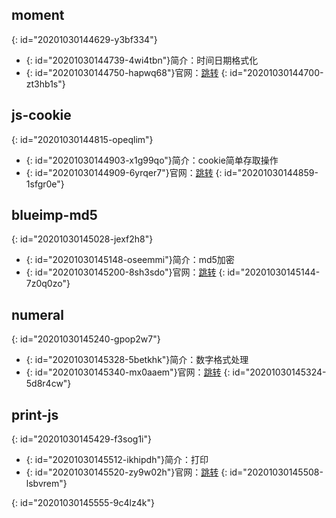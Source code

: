 ## moment
{: id="20201030144629-y3bf334"}

* {: id="20201030144739-4wi4tbn"}简介：时间日期格式化
* {: id="20201030144750-hapwq68"}官网：[跳转](http://momentjs.cn/)
{: id="20201030144700-zt3hb1s"}

## js-cookie
{: id="20201030144815-opeqlim"}

* {: id="20201030144903-x1g99qo"}简介：cookie简单存取操作
* {: id="20201030144909-6yrqer7"}官网：[跳转](https://www.npmjs.com/package/js-cookie)
{: id="20201030144859-1sfgr0e"}

## blueimp-md5
{: id="20201030145028-jexf2h8"}

* {: id="20201030145148-oseemmi"}简介：md5加密
* {: id="20201030145200-8sh3sdo"}官网：[跳转](https://www.npmjs.com/package/blueimp-md5)
{: id="20201030145144-7z0q0zo"}

## numeral
{: id="20201030145240-gpop2w7"}

* {: id="20201030145328-5betkhk"}简介：数字格式处理
* {: id="20201030145340-mx0aaem"}官网：[跳转](http://numeraljs.com/)
{: id="20201030145324-5d8r4cw"}

## print-js
{: id="20201030145429-f3sog1i"}

* {: id="20201030145512-ikhipdh"}简介：打印
* {: id="20201030145520-zy9w02h"}官网：[跳转](https://www.npmjs.com/package/print-js)
{: id="20201030145508-lsbvrem"}

{: id="20201030145555-9c4lz4k"}
